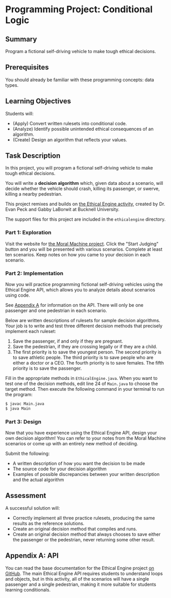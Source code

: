 # Programming Project: Conditional Logic

## Summary

Program a fictional self-driving vehicle to make tough ethical decisions.

## Prerequisites

You should already be familiar with these programming concepts: data types.

## Learning Objectives

Students will:

- (Apply) Convert written rulesets into conditional code.
- (Analyze) Identify possible unintended ethical consequences of an algorithm.
- (Create) Design an algorithm that reflects your values.

## Task Description

In this project, you will program a fictional self-driving vehicle to make tough ethical decisions.

You will write a **decision algorithm** which, given data about a scenario, will decide whether the vehicle should crash, killing its passenger, or swerve, killing a nearby pedestrian.

This project remixes and builds on [the Ethical Engine activity](https://medium.com/bucknell-hci/the-ethical-engine-integrating-ethical-design-into-intro-to-computer-science-4f9874e756af), created by Dr. Evan Peck and Gabby LaBorwit at Bucknell University.

The support files for this project are included in the `ethicalengine` directory.

### Part 1: Exploration

Visit the website for [the Moral Machine project](http://moralmachine.mit.edu/). Click the "Start Judging" button and you will be presented with various scenarios. Complete at least ten scenarios. Keep notes on how you came to your decision in each scenario.

### Part 2: Implementation

Now you will practice programming fictional self-driving vehicles using the Ethical Engine API, which allows you to analyze details about scenarios using code.

See [Appendix A](#appendix-a-api) for information on the API. There will only be one passenger and one pedestrian in each scenario.

Below are written descriptions of rulesets for sample decision algorithms. Your job is to write and test three different decision methods that precisely implement each ruleset:

1. Save the passenger, if and only if they are pregnant.
2. Save the pedestrian, if they are crossing legally or if they are a child.
3. The first priority is to save the youngest person. The second priority is to save athletic people. The third priority is to save people who are either a doctor or a CEO. The fourth priority is to save females. The fifth priority is to save the passenger.

Fill in the appropriate methods in `EthicalEngine.java`. When you want to test one of the decision methods, edit line 24 of `Main.java` to choose the target method. Then execute the following command in your terminal to run the program:

```bash
$ javac Main.java
$ java Main
```

### Part 3: Design

Now that you have experience using the Ethical Engine API, design your own decision algorithm! You can refer to your notes from the Moral Machine scenarios or come up with an entirely new method of deciding.

Submit the following:

- A written description of how you want the decision to be made
- The source code for your decision algorithm
- Examples of possible discrepancies between your written description and the actual algorithm

## Assessment

A successful solution will:

- Correctly implement all three practice rulesets, producing the same results as the reference solutions.
- Create an original decision method that compiles and runs.
- Create an original decision method that always chooses to save either the passenger or the pedestrian, never returning some other result.

## Appendix A: API

You can read the base documentation for the Ethical Engine project [on GitHub](https://github.com/evanpeck/ethical_engine/blob/master/docs/index.md). The main Ethical Engine API requires students to understand loops and objects, but in this activity, all of the scenarios will have a single passenger and a single pedestrian, making it more suitable for students learning conditionals.
